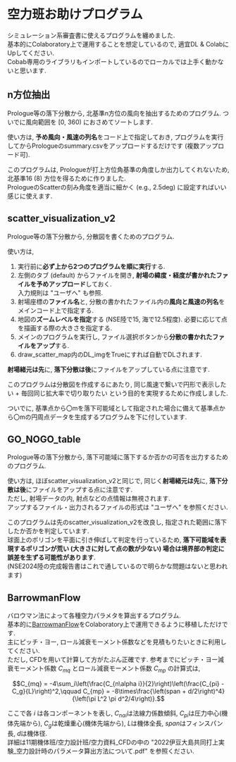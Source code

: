 # 空力班お助けプログラム
シミュレーション系審査書に使えるプログラムを纏めました.  
基本的にColaboratory上で運用することを想定しているので, 適宜DL & ColabにUpしてください.  
Cobab専用のライブラリもインポートしているのでローカルでは上手く動かないと思います.

## n方位抽出
Prologue等の落下分散から, 北基準n方位の風向を抽出するためのプログラム.
ついでに風向範囲を [0, 360) におさめてソートします.

使い方は, **予め風向・風速の列名**をコード上で指定しておき, プログラムを実行してからPrologueのsummary.csvをアップロードするだけです (複数アップロード可).  

このプログラムは, Prologueが打上方位角基準の角度しか出力してくれないため, 北基準16 (8) 方位を得るために作りました.  
PrologueのScatterの刻み角度を適当に細かく (e.g., 2.5deg) に設定すればいい感じに使えます.

## scatter_visualization_v2
Prologue等の落下分散から, 分散図を書くためのプログラム.

使い方は, 
1. 実行前に**必ず上から2つのプログラムを順に実行**する.
2. 左側のタブ (default) からファイルを開き, **射場の緯度・経度が書かれたファイルを予めアップロード**しておく.  
   入力規則は "ユーザへ" も参照.
4. 射場座標の**ファイル名**と, 分散の書かれたファイル内の**風向と風速の列名**をメインコード上で指定する.
5. 地図の**ズームレベルを指定**する (NSE陸で15, 海で12.5程度). 必要に応じて点を描画する際の大きさを指定する.
6. メインのプログラムを実行し, ファイル選択ボタンから**分散の書かれたファイルをアップ**する.
7. draw_scatter_map内のDL_imgをTrueにすれば自動でDLされます.

**射場緒元は先**に, **落下分散は後**にファイルをアップしている点に注意です.

このプログラムは分散図を作成するにあたり, 同じ風速で繋いで円形で表示したい + 毎回同じ拡大率で切り取りたい という目的を実現するために作成しました.  

ついでに, 基準点から〇mを落下可能域として指定された場合に備えて基準点から〇mの円周点データを生成するプログラムを下に付しています.

## GO_NOGO_table
Prologue等の落下分散から, 落下可能域に落下するか否かの可否を出力するためのプログラム.

使い方は, ほぼscatter_visualization_v2と同じで, 同じく**射場緒元は先**に, **落下分散は後**にファイルをアップする点に注意です.  
ただし, 射場データの内, 射点などの点情報は無視されます.  
アップするファイル・出力されるファイルの形式は "ユーザへ" を参照ください.

このプログラムは先のscatter_visualization_v2を改良し, 指定された範囲に落下したか否かを判定しています.  
球面上のポリゴンを平面に引き伸ばして判定を行っているため, **落下可能域を表現するポリゴンが荒い (大きさに対して点の数が少ない) 場合は境界部の判定に誤差を生ずる可能性があります**.  
(NSE2024陸の完成報告書はこれで通しているので明らかな問題はないと思われます)

## BarrowmanFlow
バロウマン法によって各種空力パラメタを算出するプログラム.  
基本的に[BarrowmanFlow](https://github.com/sus304/BarrowmanFlow)をColaboratory上で運用できるように移植しただけです.  
主にピッチ・ヨー, ロール減衰モーメント係数などを見積もりたいときに利用してください.  
ただし, CFDを用いて計算して方がたぶん正確です. 参考までにピッチ・ヨー減衰モーメント係数 $C_{mq}$ とロール減衰モーメント係数 $C_{mp}$ の計算式は,
```math
C_{mq} = -4\sum_i\left(\frac{C_{n\alpha i}}{2}\right)\left(\frac{C_{pi} - C_g}{L}\right)^2,\qquad
C_{mp} = -8\times\frac{\left(span + d/2\right)^4}{\left(\pi L^2 \pi d^2/4\right)}.
```
ここで各 $i$ は各コンポーネントを表し, $C_{n\alpha i}$は法線力係数傾斜, $C_{pi}$は圧力中心(機体先端から), $C_g$は乾燥重心(機体先端から), $L$は機体全長, $span$はフィンスパン長, $d$は機体径.  
詳細は11期機体班/空力設計班/空力資料_CFDの中の "2022伊豆大島共同打上実験_空力設計時のパラメータ算出方法について.pdf" を参照ください.
